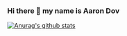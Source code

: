 ### Hi there 👋 my name is Aaron Dov

[![Anurag's github stats](https://github-readme-stats.vercel.app/api?username=AaronDovTurkel)](https://github.com/anuraghazra/github-readme-stats)

<!--
**AaronDovTurkel/AaronDovTurkel** is a ✨ _special_ ✨ repository because its `README.md` (this file) appears on your GitHub profile.

Here are some ideas to get you started:

- 🔭 I’m currently working on ...
- 🌱 I’m currently learning ...
- 👯 I’m looking to collaborate on ...
- 🤔 I’m looking for help with ...
- 💬 Ask me about ...
- 📫 How to reach me: ...
- 😄 Pronouns: ...
- ⚡ Fun fact: ...
-->
